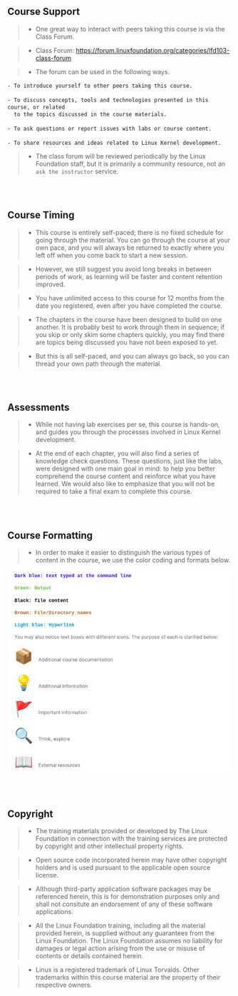 ## Course Support
> - One great way to interact with peers taking this course is via the Class Forum.

> - Class Forum: https://forum.linuxfoundation.org/categories/lfd103-class-forum

> - The forum can be used in the following ways.

```plaintext
- To introduce yourself to other peers taking this course.

- To discuss concepts, tools and technologies presented in this course, or related
  to the topics discussed in the course materials.

- To ask questions or report issues with labs or course content.

- To share resources and ideas related to Linux Kernel development.
```

> - The class forum will be reviewed periodically by the Linux Foundation staff,
    but it is primarily a community resource, not an `ask the instructor` service.

<br />
<br />



## Course Timing
> - This course is entirely self-paced; there is no fixed schedule for going
    through the material. You can go through the course at your own pace,
    and you will always be returned to exactly where you left off when you
    come back to start a new session.

> - However, we still suggest you avoid long breaks in between periods of work,
    as learning will be faster and content retention improved.

> - You have unlimited access to this course for 12 months from the date you
    registered, even after you have completed the course.

> - The chapters in the course have been designed to build on one another. It
    is probably best to work through them in sequence; if you skip or only
    skim some chapters quickly, you may find there are topics being discussed
    you have not been exposed to yet.

> - But this is all self-paced, and you can always go back, so you can thread
    your own path through the material.

<br />
<br />



## Assessments
> - While not having lab exercises per se, this course is hands-on, and guides
    you through the processes involved in Linux Kernel development.

> - At the end of each chapter, you will also find a series of knowledge check
    questions. These questions, just like the labs, were designed with one main
    goal in mind: to help you better comprehend the course content and reinforce
    what you have learned. We would also like to emphasize that you will not be
    required to take a final exam to complete this course.

<br />
<br />



## Course Formatting
> - In order to make it easier to distinguish the various types of content
    in the course, we use the color coding and formats below.

![Course Formatting](./image-course-formatting.png)

<br />
<br />



## Copyright
> - The training materials provided or developed by The Linux Foundation in
    connection with the training services are protected by copyright and other
    intellectual property rights.

> - Open source code incorporated herein may have other copyright holders and
    is used pursuant to the applicable open source license.

> - Although third-party application software packages may be referenced herein,
    this is for demonstration purposes only and shall not consitute an endorsement
    of any of these software applications.

> - All the Linux Foundation training, including all the material provided herein,
    is supplied without any guarantees from the Linux Foundation. The Linux
    Foundation assumes no liability for damages or legal action arising from the
    use or misuse of contents or details contained herein.

> - Linux is a registered trademark of Linux Torvalds. Other trademarks within
    this course material are the property of their respective owners.

